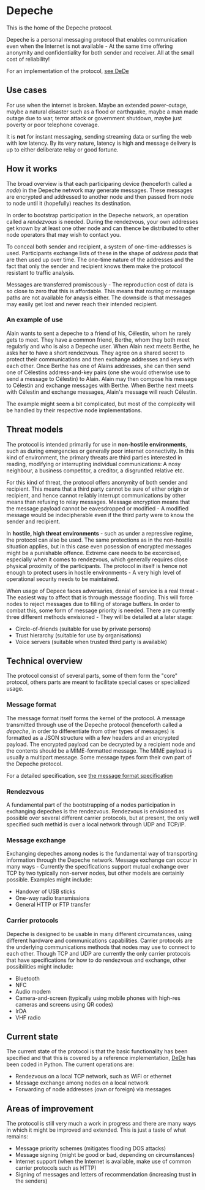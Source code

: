 # Depeche

This is the home of the Depeche protocol.

Depeche is a personal messaging protocol that enables communication even when the Internet is
not available - At the same time offering anonymity and confidentiality for both sender and
receiver. All at the small cost of reliability!

For an implementation of the protocol, [see DeDe](https://github.com/depeche-protocol/dede)

## Use cases

For use when the internet is broken. Maybe an extended power-outage, maybe a natural disaster
such as a flood or earthquake, maybe a man made outage due to war, terror attack or government
shutdown, maybe just poverty or poor telephone coverage.

It is **not** for instant messaging, sending streaming data or surfing the web with low latency.
By its very nature, latency is high and message delivery is up to either deliberate relay or
good fortune.

## How it works

The broad overview is that each participaring device (henceforth called a *node*) in the Depeche
network may generate messages. These messages are encrypted and addressed to another node and
then passed from node to node until it (hopefully) reaches its destination.

In order to bootstrap participation in the Depeche network, an operation called a *rendezvous*
is needed. During the rendezvous, your own addresses get known by at least one other node and
can thence be distributed to other node operators that may wish to contact you.

To conceal both sender and recipient, a system of one-time-addresses is used. Participants
exchange lists of these in the shape of *address pads* that are then used up over time. The
one-time nature of the addresses and the fact that only the sender and recipient knows them
make the protocol resistant to traffic analysis.

Messages are transferred promiscously - The reproduction cost of data is so close to zero that
this is affordable. This means that routing or message paths are not available for anaysis either.
The downside is that messages may easily get lost and never reach their intended recipient.

### An example of use

Alain wants to sent a depeche to a friend of his, Célestin, whom he rarely gets to meet. They
have a common friend, Berthe, whom they both meet regularly and who is also a Depeche user.
When Alain next meets Berthe, he asks her to have a short rendezvous. They agree on a shared
secret to protect their communications and then exchange addresses and keys with each other.
Once Berthe has one of Alains addresses, she can then send one of Célestins address-and-key pairs
(one she would otherwise use to send a message to Célestin) to Alain. Alain may then compose his
message to Célestin and exchange messages with Berthe. When Berthe next meets with Célestin and
exchange messages, Alain's message will reach Célestin.

The example might seem a bit complicated, but most of the complexity will be handled by their
respective node implementations.

## Threat models

The protocol is intended primarily for use in **non-hostile environments**, such as during
emergencies or generally poor internet connectivity. In this kind of environment, the primary
threats are third parties interested in reading, modifying or interrupting individual
communications: A nosy neighbour, a business competitor, a creditor, a disgruntled relative etc.

For this kind of threat, the protocol offers anonymity of both sender and recipient. This means
that a third party cannot be sure of either origin or recipient, and hence cannot reliably
interrupt communications by other means than refusing to relay messages. Message encryption means
that the message payload cannot be eavesdropped or modified - A modified message would be
indecipherable even if the third party were to know the sender and recipient.

In **hostile, high threat environments** - such as under a repressive regime, the protocol can also
be used. The same protections as in the non-hostile situation applies, but in this case even
posession of encrypted messages might be a punishable offence. Extreme care needs to be excercised,
especially when it comes to rendezvous, which generally requires close physical proximity of
the participants. The protocol in itself is hence not enough to protect users in hostile
environments - A very high level of operational security needs to be maintained.

When usage of Depece faces adversaries, denial of service is a real threat - The easiest way to
affect that is through message flooding. This will force nodes to reject messages due to filling
of storage buffers. In order to combat this, some form of message priority is needed. There
are currently three different methods envisioned - They will be detailed at a later stage:

* Circle-of-friends (suitable for use by private persons)
* Trust hierarchy (suitable for use by organisations)
* Voice servers (suitable when trusted third party is available)

## Technical overview

The protocol consist of several parts, some of them form the "core" protocol, others parts
are meant to facilitate special cases or specialized usage.

### Message format

The message format itself forms the kernel of the protocol.
A message transmitted through use of the Depeche protocol (henceforth called a *depeche*, in
order to differentiate from other types of messages) is formatted as a JSON structure with
a few headers and an encrypted payload. The encrypted payload can be decrypted by a recipient
node and the contents should be a MIME-formatted message. The MIME payload is usually a
multipart message. Some message types form their own part of the Depeche protocol.

For a detailed specification, see [the message format specification](message_format.md)

### Rendezvous

A fundamental part of the bootstrapping of a nodes participation in exchanging depeches is
the rendezvous. Rendezvous is envisioned as possible over several different carrier protocols,
but at present, the only well specified such methid is over a local network through UDP and
TCP/IP.

### Message exchange

Exchanging depeches among nodes is the fundamental way of transporting information through
the Depeche network. Message exchange can occur in many ways - Currently the specifications
support mutual exchange over TCP by two typically non-server nodes, but other models are certainly
possible. Examples might include:

* Handover of USB sticks
* One-way radio transmissions
* General HTTP or FTP transfer

### Carrier protocols

Depeche is designed to be usable in many different circumstances, using different hardware
and communications capabilities. Carrier protocols are the underlying communications methods
that nodes may use to connect to each other. Though TCP and UDP are currently the only carrier
protocols that have specifications for how to do rendezvous and exchange, other possibilities
might include:

* Bluetooth
* NFC
* Audio modem
* Camera-and-screen (typically using mobile phones with high-res cameras and screens using QR codes)
* IrDA
* VHF radio

## Current state

The current state of the protocol is that the basic functionality has been specified and
that this is covered by a reference implementation, [DeDe](https://github.com/depeche-protocol/dede)
has been coded in Python. The current operations are:

* Rendezvous on a local TCP network, such as WiFi or ethernet
* Message exchange among nodes on a local network
* Forwarding of node addresses (own or foreign) via messages

## Areas of improvement

The protocol is still very much a work in progress and there are many ways in which it might
be improved and extended. This is just a taste of what remains:

* Message priority schemes (mitigates flooding DOS attacks)
* Message signing (might be good or bad, depending on circumstances)
* Internet support (when the Internet is available, make use of common carrier protocols such as HTTP)
* Signing of messages and letters of recommendation (increasing trust in the senders)
